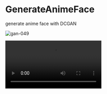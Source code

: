 # GenerateAnimeFace
generate anime face with DCGAN





![gan-049](https://github.com/user-attachments/assets/58009e72-616d-4d7b-8b21-deb17ef4c8d6)



<video controls src="https://github.com/ahmadrezabaqerzade/GenerateAnimeFace/blob/main/video.mp4" title="Title"></video>

